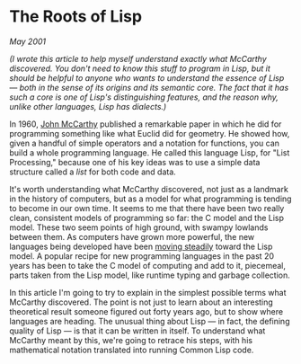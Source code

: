 # The Roots of Lisp
_May 2001_

_(I wrote this article to help myself understand exactly what McCarthy discovered. You don't need to know this stuff to program in Lisp, but it should be helpful to anyone who wants to understand the essence of Lisp — both in the sense of its origins and its semantic core. The fact that it has such a core is one of Lisp's distinguishing features, and the reason why, unlike other languages, Lisp has dialects.)_

In 1960, [John McCarthy](http://www-formal.stanford.edu/jmc/index.html) published a remarkable paper in which he did for programming something like what Euclid did for geometry. He showed how, given a handful of simple operators and a notation for functions, you can build a whole programming language. He called this language Lisp, for "List Processing," because one of his key ideas was to use a simple data structure called a _list_ for both code and data.

It's worth understanding what McCarthy discovered, not just as a landmark in the history of computers, but as a model for what programming is tending to become in our own time. It seems to me that there have been two really clean, consistent models of programming so far: the C model and the Lisp model. These two seem points of high ground, with swampy lowlands between them. As computers have grown more powerful, the new languages being developed have been [moving steadily](http://paulgraham.com/diff.html) toward the Lisp model. A popular recipe for new programming languages in the past 20 years has been to take the C model of computing and add to it, piecemeal, parts taken from the Lisp model, like runtime typing and garbage collection.

In this article I'm going to try to explain in the simplest possible terms what McCarthy discovered. The point is not just to learn about an interesting theoretical result someone figured out forty years ago, but to show where languages are heading. The unusual thing about Lisp — in fact, the defining quality of Lisp — is that it can be written in itself. To understand what McCarthy meant by this, we're going to retrace his steps, with his mathematical notation translated into running Common Lisp code.